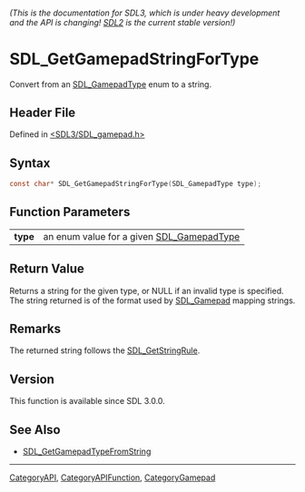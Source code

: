 ###### (This is the documentation for SDL3, which is under heavy development and the API is changing! [SDL2](https://wiki.libsdl.org/SDL2/) is the current stable version!)
# SDL_GetGamepadStringForType

Convert from an [SDL_GamepadType](SDL_GamepadType) enum to a string.

## Header File

Defined in [<SDL3/SDL_gamepad.h>](https://github.com/libsdl-org/SDL/blob/main/include/SDL3/SDL_gamepad.h)

## Syntax

```c
const char* SDL_GetGamepadStringForType(SDL_GamepadType type);
```

## Function Parameters

|              |                                                              |
| ------------ | ------------------------------------------------------------ |
| **type**     | an enum value for a given [SDL_GamepadType](SDL_GamepadType) |

## Return Value

Returns a string for the given type, or NULL if an invalid type is
specified. The string returned is of the format used by
[SDL_Gamepad](SDL_Gamepad) mapping strings.

## Remarks

The returned string follows the [SDL_GetStringRule](SDL_GetStringRule).

## Version

This function is available since SDL 3.0.0.

## See Also

- [SDL_GetGamepadTypeFromString](SDL_GetGamepadTypeFromString)

----
[CategoryAPI](CategoryAPI), [CategoryAPIFunction](CategoryAPIFunction), [CategoryGamepad](CategoryGamepad)

